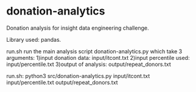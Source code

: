 # donation-analytics

Donation analysis for insight data engineering challenge.

Library used: pandas.

run.sh run the main analysis script donation-analytics.py which take 3 arguments:
1)input donation data: input/itcont.txt
2)input percentile used: input/percentile.txt
3)output of analysis: output/repeat_donors.txt

run.sh: 
python3 src/donation-analytics.py input/itcont.txt input/percentile.txt output/repeat_donors.txt
